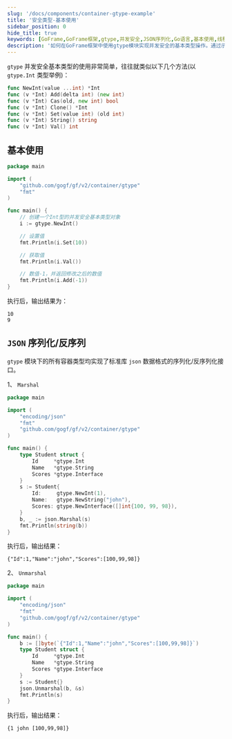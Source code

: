 ```yaml
---
slug: '/docs/components/container-gtype-example'
title: '安全类型-基本使用'
sidebar_position: 0
hide_title: true
keywords: [GoFrame,GoFrame框架,gtype,并发安全,JSON序列化,Go语言,基本使用,线程安全,容器类型,数据操作]
description: '如何在GoFrame框架中使用gtype模块实现并发安全的基本类型操作。通过示例代码展示了如何创建和操作线程安全的基本类型，如整数类型的增减操作，以及gtype容器类型的JSON序列化和反序列化功能，帮助开发者便捷地管理数据。'
---
```


`gtype` 并发安全基本类型的使用非常简单，往往就类似以下几个方法(以 `gtype.Int` 类型举例)：

```go
func NewInt(value ...int) *Int
func (v *Int) Add(delta int) (new int)
func (v *Int) Cas(old, new int) bool
func (v *Int) Clone() *Int
func (v *Int) Set(value int) (old int)
func (v *Int) String() string
func (v *Int) Val() int
```

## 基本使用

```go
package main

import (
    "github.com/gogf/gf/v2/container/gtype"
    "fmt"
)

func main() {
    // 创建一个Int型的并发安全基本类型对象
    i := gtype.NewInt()

    // 设置值
    fmt.Println(i.Set(10))

    // 获取值
    fmt.Println(i.Val())

    // 数值-1，并返回修改之后的数值
    fmt.Println(i.Add(-1))
}
```

执行后，输出结果为：

```0
10
9
```

## `JSON` 序列化/反序列

`gtype` 模块下的所有容器类型均实现了标准库 `json` 数据格式的序列化/反序列化接口。

1、 `Marshal`

```go
package main

import (
    "encoding/json"
    "fmt"
    "github.com/gogf/gf/v2/container/gtype"
)

func main() {
    type Student struct {
        Id     *gtype.Int
        Name   *gtype.String
        Scores *gtype.Interface
    }
    s := Student{
        Id:     gtype.NewInt(1),
        Name:   gtype.NewString("john"),
        Scores: gtype.NewInterface([]int{100, 99, 98}),
    }
    b, _ := json.Marshal(s)
    fmt.Println(string(b))
}
```

执行后，输出结果：

```
{"Id":1,"Name":"john","Scores":[100,99,98]}
```

2、 `Unmarshal`

```go
package main

import (
    "encoding/json"
    "fmt"
    "github.com/gogf/gf/v2/container/gtype"
)

func main() {
    b := []byte(`{"Id":1,"Name":"john","Scores":[100,99,98]}`)
    type Student struct {
        Id     *gtype.Int
        Name   *gtype.String
        Scores *gtype.Interface
    }
    s := Student{}
    json.Unmarshal(b, &s)
    fmt.Println(s)
}
```

执行后，输出结果：

```
{1 john [100,99,98]}
```